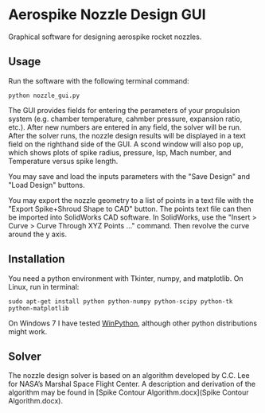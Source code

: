 Aerospike Nozzle Design GUI
===========================

Graphical software for designing aerospike rocket nozzles.


Usage
-----
Run the software with the following terminal command:

```
python nozzle_gui.py
```

The GUI provides fields for entering the perameters of your propulsion system (e.g. chamber temperature, cahmber pressure, expansion ratio, etc.). After new numbers are entered in any field, the solver will be run. After the solver runs, the nozzle design results will be displayed in a text field on the righthand side of the GUI. A scond window will also pop up, which shows plots of spike radius, pressure, Isp, Mach number, and Temperature versus spike length.

You may save and load the inputs parameters with the "Save Design" and "Load Design" buttons.

You may export the nozzle geometry to a list of points in a text file with the "Export Spike+Shroud Shape to CAD" button.  The points text file can then be imported into SolidWorks CAD software. In SolidWorks, use the "Insert > Curve > Curve Through XYZ Points ..." command. Then revolve the curve around the y axis.


Installation
------------
You need a python environment with Tkinter, numpy, and matplotlib. On Linux, run in terminal:

```
sudo apt-get install python python-numpy python-scipy python-tk python-matplotlib
```

On Windows 7 I have tested [WinPython](https://winpython.github.io/), although other python distributions might work.


Solver
------
The nozzle design solver is based on an algorithm developed by C.C. Lee for NASA’s Marshal Space Flight Center. A description and derivation of the algorithm may be found in [Spike Contour Algorithm.docx](Spike Contour Algorithm.docx).
